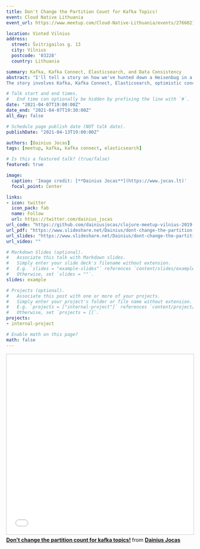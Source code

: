 ```yaml
---
title: Don't Change the Partition Count for Kafka Topics!
event: Cloud Native Lithuania
event_url: https://www.meetup.com/Cloud-Native-Lithuania/events/276602113/

location: Vinted Vilnius
address:
  street: Švitrigailos g. 13
  city: Vilnius
  postcode: '03228'
  country: Lithuania

summary: Kafka, Kafka Connect, Elasticsearch, and Data Consistency 
abstract: "I'll tell a story on how we've hunted down a Heisenbug in a system that should have prevented it by design in the very first place and finally fixed it. 
The story involves Kafka, Kafka Connect, Elasticsearch, optimistic concurrency control, data inconsistencies, and SRE with plenty of good intentions that in a series of unfortunate circumstances caused a nasty bug."

# Talk start and end times.
#   End time can optionally be hidden by prefixing the line with `#`.
date: "2021-04-07T19:00:00Z"
date_end: "2021-04-07T19:30:00Z"
all_day: false

# Schedule page publish date (NOT talk date).
publishDate: "2021-04-13T19:00:00Z"

authors: [Dainius Jocas]
tags: [meetup, kafka, kafka connect, elasticsearch]

# Is this a featured talk? (true/false)
featured: true

image:
  caption: 'Image credit: [**Dainius Jocas**](https://www.jocas.lt)'
  focal_point: Center

links:
- icon: twitter
  icon_pack: fab
  name: Follow
  url: https://twitter.com/dainius_jocas
url_code: "https://github.com/dainiusjocas/clojure-meetup-vilnius-2019-05-30"
url_pdf: "https://www.slideshare.net/Dainius/dont-change-the-partition-count-for-kafka-topics"
url_slides: "https://www.slideshare.net/Dainius/dont-change-the-partition-count-for-kafka-topics"
url_video: ""

# Markdown Slides (optional).
#   Associate this talk with Markdown slides.
#   Simply enter your slide deck's filename without extension.
#   E.g. `slides = "example-slides"` references `content/slides/example-slides.md`.
#   Otherwise, set `slides = ""`.
slides: example

# Projects (optional).
#   Associate this post with one or more of your projects.
#   Simply enter your project's folder or file name without extension.
#   E.g. `projects = ["internal-project"]` references `content/project/deep-learning/index.md`.
#   Otherwise, set `projects = []`.
projects:
- internal-project

# Enable math on this page?
math: false
---
```



<iframe src="//www.slideshare.net/slideshow/embed_code/key/A50Ec2sJ1SRG32" width="595" height="485" frameborder="0" marginwidth="0" marginheight="0" scrolling="no" style="border:1px solid #CCC; border-width:1px; margin-bottom:5px; max-width: 100%;" allowfullscreen> </iframe> <div style="margin-bottom:5px"> <strong> <a href="//www.slideshare.net/Dainius/dont-change-the-partition-count-for-kafka-topics" title="Don&#x27;t change the partition count for kafka topics!" target="_blank">Don&#x27;t change the partition count for kafka topics!</a> </strong> from <strong><a href="https://www.slideshare.net/Dainius" target="_blank">Dainius Jocas</a></strong> </div>
